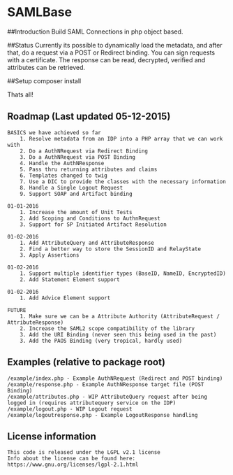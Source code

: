 SAMLBase
=======

##Introduction
Build SAML Connections in php object based.

##Status
Currently its possible to dynamically load the metadata, and after that, do a request via a POST or Redirect binding.
You can sign requests with a certificate. The response can be read, decrypted, verified and attributes can be retrieved.

##Setup
    composer install

Thats all!

## Roadmap (Last updated 05-12-2015)

    BASICS we have achieved so far
        1. Resolve metadata from an IDP into a PHP array that we can work with
        2. Do a AuthNRequest via Redirect Binding
        3. Do a AuthNRequest via POST Binding
        4. Handle the AuthNResponse
        5. Pass thru returning attributes and claims
        6. Templates changed to twig
        7. Use a DIC to provide the classes with the necessary information
        8. Handle a Single Logout Request
        9. Support SOAP and Artifact binding

    01-01-2016
        1. Increase the amount of Unit Tests
        2. Add Scoping and Conditions to AuthnRequest
        3. Support for SP Initiated Artifact Resolution
    
    01-02-2016
        1. Add AttributeQuery and AttributeResponse
        2. Find a better way to store the SessionID and RelayState
        3. Apply Assertions
        
    01-02-2016
        1. Support multiple identifier types (BaseID, NameID, EncryptedID)
        2. Add Statement Element support
        
    01-02-2016
        1. Add Advice Element support
        
    FUTURE
        1. Make sure we can be a Attribute Authority (AttributeRequest / AttributeResponse)
        2. Increase the SAML2 scope compatibility of the library
        3. Add the URI Binding (never seen this being used in the past)
        3. Add the PAOS Binding (very tropical, hardly used)

## Examples (relative to package root)

    /example/index.php - Example AuthNRequest (Redirect and POST binding)
    /example/response.php - Example AuthNResponse target file (POST Binding)
    /example/attributes.php - WIP AttributeQuery request after being logged in (requires attributequery service on the IDP)
    /example/logout.php - WIP Logout request
    /example/logoutresponse.php - Example LogoutResponse handling
    
## License information
    This code is released under the LGPL v2.1 license
    Info about the license can be found here:  https://www.gnu.org/licenses/lgpl-2.1.html
